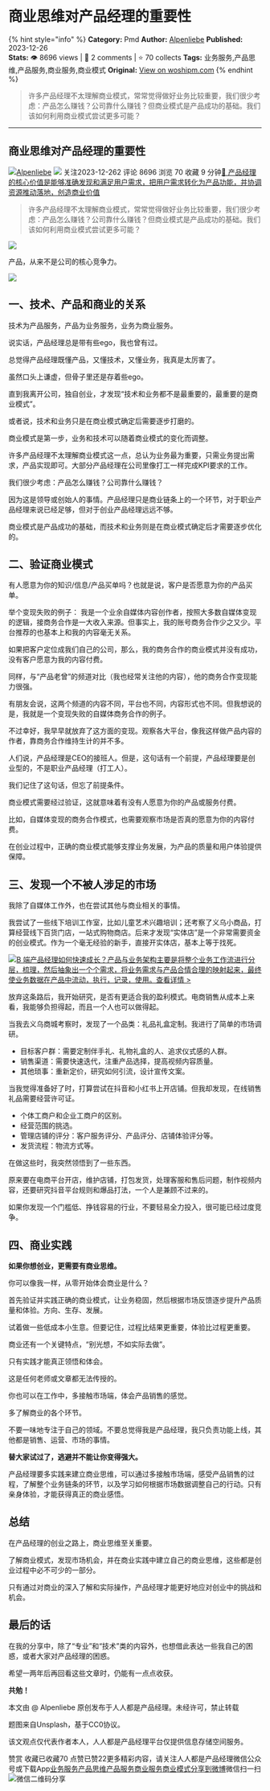 # 商业思维对产品经理的重要性
{% hint style="info" %}
**Category:** Pmd
**Author:** [Alpenliebe](https://www.woshipm.com/u/1039842)
**Published:** 2023-12-26  
**Stats:** 👁️ 8696 views | 💬 2 comments | ⭐ 70 collects
**Tags:** 业务服务,产品思维,产品服务,商业服务,商业模式
**Original:** [View on woshipm.com](https://www.woshipm.com/pmd/5965292.html)
{% endhint %}
> 许多产品经理不太理解商业模式，常常觉得做好业务比较重要，我们很少考虑：产品怎么赚钱？公司靠什么赚钱？但商业模式是产品成功的基础。我们该如何利用商业模式尝试更多可能？

---

## 商业思维对产品经理的重要性

[![](https://thirdwx.qlogo.cn/mmopen/m6EHL0zKOKKlUCOtu8dZuiceH35l7OfUbfkmJZWpRGfhz0JE54yt3ZEhnDYbBFjScvlkmPhliabGRZQzQibgw6diccFTKjWr8uzx/132)](https://www.woshipm.com/u/1039842)[Alpenliebe](https://www.woshipm.com/u/1039842) ![](https://static.woshipm.com/tag/1101_1@2x.png) 关注2023-12-262 评论 8696 浏览 70 收藏 9 分钟[🔗 产品经理的核心价值是能够准确发现和满足用户需求，把用户需求转化为产品功能，并协调资源推动落地，创造商业价值](https://ke.qidianla.com/courses/90pm)

> 许多产品经理不太理解商业模式，常常觉得做好业务比较重要，我们很少考虑：产品怎么赚钱？公司靠什么赚钱？但商业模式是产品成功的基础。我们该如何利用商业模式尝试更多可能？

![](https://image.woshipm.com/2023/04/14/899b1896-da9e-11ed-9b82-00163e0b5ff3.png)

产品，从来不是公司的核心竞争力。

![](https://image.woshipm.com/2023/12/26/706e70e0-a350-11ee-bc18-00163e142b65.png)

## 一、技术、产品和商业的关系

技术为产品服务，产品为业务服务，业务为商业服务。

说实话，产品经理总是带有些ego，我也曾有过。

总觉得产品经理既懂产品，又懂技术，又懂业务，我真是太厉害了。

虽然口头上谦虚，但骨子里还是存着些ego。

直到我离开公司，独自创业，才发现“技术和业务都不是最重要的，最重要的是商业模式”。

或者说，技术和业务只是在商业模式确定后需要逐步打磨的。

商业模式是第一步，业务和技术可以随着商业模式的变化而调整。

许多产品经理不太理解商业模式这一点，总认为业务最为重要，只需业务提出需求，产品实现即可。大部分产品经理在公司里像打工一样完成KPI要求的工作。

我们很少考虑：产品怎么赚钱？公司靠什么赚钱？

因为这是领导或创始人的事情。产品经理只是商业链条上的一个环节，对于职业产品经理来说已经足够，但对于创业产品经理远远不够。

商业模式是产品成功的基础，而技术和业务则是在商业模式确定后才需要逐步优化的。

## 二、验证商业模式

有人愿意为你的知识/信息/产品买单吗？也就是说，客户是否愿意为你的产品买单。

举个变现失败的例子： 我是一个业余自媒体内容创作者，按照大多数自媒体变现的逻辑，接商务合作是一大收入来源。但事实上，我的账号商务合作少之又少。平台推荐的也基本上和我的内容毫无关系。

如果把客户定位成我们自己的公司，那么，我的商务合作的商业模式并没有成功，没有客户愿意为我的内容付费。

同样，与“产品老曾”的频道对比（我也经常关注他的内容），他的商务合作变现能力很强。

有朋友会说，这两个频道的内容不同，平台也不同，内容形式也不同。但我想说的是，我就是一个变现失败的自媒体商务合作的例子。

不过幸好，我早早就放弃了这方面的变现。观察各大平台，像我这样做产品内容的作者，靠商务合作维持生计的并不多。

人们说，产品经理是CEO的接班人。但是，这句话有一个前提，产品经理要是创业型的，不是职业产品经理（打工人）。

我们记住了这句话，但忘了前提条件。

商业模式需要经过验证，这就意味着有没有人愿意为你的产品或服务付费。

比如，自媒体变现的商务合作模式，也需要观察市场是否真的愿意为你的内容付费。

在创业过程中，正确的商业模式能够支撑业务发展，为产品的质量和用户体验提供保障。

## 三、发现一个不被人涉足的市场

我除了自媒体工作外，也在尝试其他与商业相关的事情。

我尝试了一些线下培训工作室，比如儿童艺术兴趣培训；还考察了义乌小商品，打算经营线下百货门店，一站式购物商店。后来才发现“实体店”是一个非常需要资金的创业模式。作为一个毫无经验的新手，直接开实体店，基本上等于找死。

[![](https://image.woshipm.com/2023/08/02/a53a469e-30e3-11ee-88e7-00163e0b5ff3.png)B 端产品经理如何快速成长？产品与业务架构主要是将整个业务工作流进行分层，梳理，然后抽象出一个个需求，将业务需求与产品合情合理的映射起来，最终使业务数据在产品中流动，执行，记录，使用。查看详情 >](https://ke.qidianla.com/courses/bcpm)

放弃这条路后，我开始研究，是否有更适合我的盈利模式。电商销售从成本上来看，我能够负担得起，而且一个人也可以做得起。

当我去义乌商城考察时，发现了一个品类：礼品礼盒定制。我进行了简单的市场调研。

*   目标客户群：需要定制伴手礼、礼物礼盒的人、追求仪式感的人群。
*   销售渠道：需要快速迭代，注重产品选择，提高视频内容质量。
*   其他琐事：重新定价，研究如何引流，设计宣传文案。

当我觉得准备好了时，打算尝试在抖音和小红书上开店铺。但我却发现，在线销售礼品需要经营许可证。

*   个体工商户和企业工商户的区别。
*   经营范围的挑选。
*   管理店铺的评分：客户服务评分、产品评分、店铺体验评分等。
*   发货流程：物流方式等。

在做这些时，我突然领悟到了一些东西。

原来要在电商平台开店，维护店铺，打包发货，处理客服和售后问题，制作视频内容，还要研究抖音平台规则和爆品打法，一个人是兼顾不过来的。

如果你发现一个门槛低、挣钱容易的行业，不要轻易全力投入，很可能已经过度竞争。

## 四、商业实践

**如果你想创业，更需要有商业思维。**

你可以像我一样，从零开始体会商业是什么？

首先验证并实践正确的商业模式，让业务稳固，然后根据市场反馈逐步提升产品质量和体验。方向、生存、发展。

试着做一些低成本小生意。但要记住，过程比结果更重要，体验比过程更重要。

商业还有一个关键特点，“别光想，不如实际去做”。

只有实践才能真正领悟和体会。

这是任何老师或文章都无法传授的。

你也可以在工作中，多接触市场端，体会产品销售的感觉。

多了解商业的各个环节。

不要一味地专注于自己的领域。不要总觉得我是产品经理，我只负责功能上线，其他都是销售、运营、市场的事情。

**替大家试过了，逃避并不能让你变得强大。**

产品经理要多实践来建立商业思维，可以通过多接触市场端，感受产品销售的过程，了解整个业务链条的环节，以及学习如何根据市场数据调整自己的行动。只有亲身体验，才能获得真正的商业感悟。

## 总结

在产品经理的创业之路上，商业思维至关重要。

了解商业模式，发现市场机会，并在商业实践中建立自己的商业思维，这些都是创业过程中必不可少的一部分。

只有通过对商业的深入了解和实际操作，产品经理才能更好地应对创业中的挑战和机会。

## 最后的话

在我的分享中，除了“专业”和“技术”类的内容外，也想借此表达一些我自己的困惑，或者大家对产品经理的困惑。

希望一两年后再回看这些文章时，仍能有一点点收获。

**共勉！**

本文由 @ Alpenliebe 原创发布于人人都是产品经理。未经许可，禁止转载

题图来自Unsplash，基于CC0协议。

该文观点仅代表作者本人，人人都是产品经理平台仅提供信息存储空间服务。

赞赏 收藏已收藏70 点赞已赞22更多精彩内容，请关注人人都是产品经理微信公众号或下载App[业务服务](https://www.woshipm.com/tag/%e4%b8%9a%e5%8a%a1%e6%9c%8d%e5%8a%a1)[产品思维](https://www.woshipm.com/tag/%e4%ba%a7%e5%93%81%e6%80%9d%e7%bb%b4)[产品服务](https://www.woshipm.com/tag/%e4%ba%a7%e5%93%81%e6%9c%8d%e5%8a%a1)[商业服务](https://www.woshipm.com/tag/%e5%95%86%e4%b8%9a%e6%9c%8d%e5%8a%a1)[商业模式](https://www.woshipm.com/tag/%e5%95%86%e4%b8%9a%e6%a8%a1%e5%bc%8f)[分享到微博](https://service.weibo.com/share/share.php?appkey=2775287854&title=商业思维对产品经理的重要性&url=https://www.woshipm.com/pmd/5965292.html&pic=https://image.woshipm.com/2023/04/14/899b1896-da9e-11ed-9b82-00163e0b5ff3.png)微信扫一扫![微信二维码](https://api.pwmqr.com/qrcode/create/?url=https://www.woshipm.com/pmd/5965292.html)分享